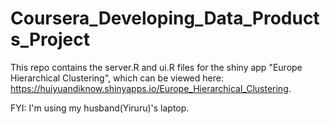 # Coursera_Developing_Data_Products_Project
This repo contains the server.R and ui.R files for the shiny app "Europe Hierarchical Clustering", which can be viewed here: https://huiyuandiknow.shinyapps.io/Europe_Hierarchical_Clustering. 

FYI: I'm using my husband(Yiruru)'s laptop.  
